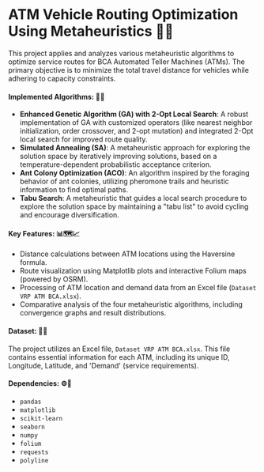 # ATM Vehicle Routing Optimization Using Metaheuristics 🚗💨

This project applies and analyzes various metaheuristic algorithms to optimize service routes for BCA Automated Teller Machines (ATMs). The primary objective is to minimize the total travel distance for vehicles while adhering to capacity constraints.

#### Implemented Algorithms: 🧠✨

  * **Enhanced Genetic Algorithm (GA) with 2-Opt Local Search**: A robust implementation of GA with customized operators (like nearest neighbor initialization, order crossover, and 2-opt mutation) and integrated 2-Opt local search for improved route quality.
  * **Simulated Annealing (SA)**: A metaheuristic approach for exploring the solution space by iteratively improving solutions, based on a temperature-dependent probabilistic acceptance criterion.
  * **Ant Colony Optimization (ACO)**: An algorithm inspired by the foraging behavior of ant colonies, utilizing pheromone trails and heuristic information to find optimal paths.
  * **Tabu Search**: A metaheuristic that guides a local search procedure to explore the solution space by maintaining a "tabu list" to avoid cycling and encourage diversification.

#### Key Features: 📊🗺️📈

  * Distance calculations between ATM locations using the Haversine formula.
  * Route visualization using Matplotlib plots and interactive Folium maps (powered by OSRM).
  * Processing of ATM location and demand data from an Excel file (`Dataset VRP ATM BCA.xlsx`).
  * Comparative analysis of the four metaheuristic algorithms, including convergence graphs and result distributions.

#### Dataset: 📂📍

The project utilizes an Excel file, `Dataset VRP ATM BCA.xlsx`. This file contains essential information for each ATM, including its unique ID, Longitude, Latitude, and 'Demand' (service requirements).

#### Dependencies: ⚙️🐍

  * `pandas`
  * `matplotlib`
  * `scikit-learn`
  * `seaborn`
  * `numpy`
  * `folium`
  * `requests`
  * `polyline`
